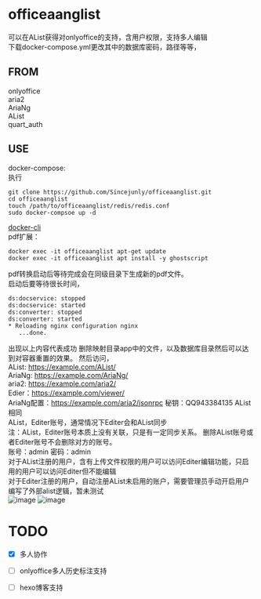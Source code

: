 # officeaanglist  
   可以在AList获得对onlyoffice的支持，含用户权限，支持多人编辑  
   下载docker-compose.yml更改其中的数据库密码，路径等等，
## FROM
   onlyoffice  
   aria2  
   AriaNg  
   AList  
   quart_auth   
## USE     
   docker-compose:  
   执行  
   ```
   git clone https://github.com/Sincejunly/officeaanglist.git
   cd officeaanglist
   touch /path/to/officeaanglist/redis/redis.conf
   sudo docker-compsoe up -d
   ```
   [docker-cli](https://github.com/Sincejunly/officeaanglist/blob/github/docker.md)  
   pdf扩展：  
   ```
   docker exec -it officeaanglist apt-get update
   docker exec -it officeaanglist apt install -y ghostscript
   ```
   pdf转换启动后等待完成会在同级目录下生成新的pdf文件。  
   启动后要等待很长时间，  
   ```   
   ds:docservice: stopped  
   ds:docservice: started  
   ds:converter: stopped  
   ds:converter: started  
   * Reloading nginx configuration nginx  
      ...done.  
   ```  
   出现以上内容代表成功
   删除映射目录app中的文件，以及数据库目录然后可以达到对容器重置的效果。
   然后访问，  
   AList: https://example.com/AList/  
   AriaNg: https://example.com/AriaNg/  
   aria2: https://example.com/aria2/  
   Edier：https://example.com/viewer/  
   AriaNg配置：https://example.com/aria2/jsonrpc  秘钥：QQ943384135
   AList相同  
   AList，Editer账号，通常情况下Editer会和AList同步  
   注：AList，Editer账号本质上没有关联，只是有一定同步关系。
   删除AList账号或者Editer账号不会删除对方的账号。  
   账号：admin
   密码：admin  
   对于AList注册的用户，含有上传文件权限的用户可以访问Editer编辑功能，只启用的用户可以访问Editer但不能编辑  
   对于Editer注册的用户，自动注册AList未启用的账户，需要管理员手动开启用户  
   编写了外部alist逻辑，暂未测试  
![image](https://github.com/Sincejunly/officeaanglist/assets/96775034/f5487832-fdcf-4fcd-a352-006c71dc8eee)
![image](https://github.com/Sincejunly/officeaanglist/assets/96775034/57504316-98a9-4569-848a-ac76016e1272)  

# TODO  
- [x] 多人协作  
- [ ] onlyoffice多人历史标注支持   
- [ ] hexo博客支持  






